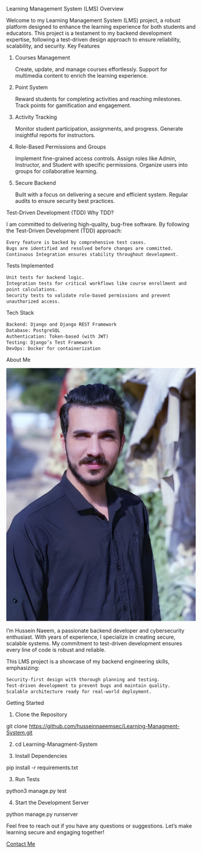 Learning Management System (LMS)
Overview

Welcome to my Learning Management System (LMS) project, a robust platform designed to enhance the learning experience for both students and educators. This project is a testament to my backend development expertise, following a test-driven design approach to ensure reliability, scalability, and security.
Key Features
1. Courses Management

    Create, update, and manage courses effortlessly.
    Support for multimedia content to enrich the learning experience.

2. Point System

    Reward students for completing activities and reaching milestones.
    Track points for gamification and engagement.

3. Activity Tracking

    Monitor student participation, assignments, and progress.
    Generate insightful reports for instructors.

4. Role-Based Permissions and Groups

    Implement fine-grained access controls.
    Assign roles like Admin, Instructor, and Student with specific permissions.
    Organize users into groups for collaborative learning.

5. Secure Backend

    Built with a focus on delivering a secure and efficient system.
    Regular audits to ensure security best practices.

Test-Driven Development (TDD)
Why TDD?

I am committed to delivering high-quality, bug-free software. By following the Test-Driven Development (TDD) approach:

    Every feature is backed by comprehensive test cases.
    Bugs are identified and resolved before changes are committed.
    Continuous Integration ensures stability throughout development.

Tests Implemented

    Unit tests for backend logic.
    Integration tests for critical workflows like course enrollment and point calculations.
    Security tests to validate role-based permissions and prevent unauthorized access.

Tech Stack

    Backend: Django and Django REST Framework
    Database: PostgreSQL
    Authentication: Token-based (with JWT)
    Testing: Django’s Test Framework
    DevOps: Docker for containerization



About Me

![Hussein Naeem](./src/images/hussein-naeem.jpeg)

I’m Hussein Naeem, a passionate backend developer and cybersecurity enthusiast. With years of experience, I specialize in creating secure, scalable systems. My commitment to test-driven development ensures every line of code is robust and reliable.

This LMS project is a showcase of my backend engineering skills, emphasizing:

    Security-first design with thorough planning and testing.
    Test-driven development to prevent bugs and maintain quality.
    Scalable architecture ready for real-world deployment.

Getting Started
1. Clone the Repository

git clone https://github.com/husseinnaeemsec/Learning-Managment-System.git

2. cd Learning-Managment-System

3. Install Dependencies

pip install -r requirements.txt

3. Run Tests

python3 manage.py test

4. Start the Development Server

python manage.py runserver

Feel free to reach out if you have any questions or suggestions. Let’s make learning secure and engaging together!

[Contact Me](mailto:husseinnaeemsec@gmail.com)
